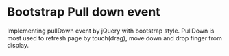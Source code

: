 
Bootstrap Pull down event
=========================

Implementing pullDown event by jQuery with bootstrap style. 
PullDown is most used to refresh page by touch(drag), move down and drop finger from display.

